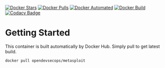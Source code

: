 [![Docker Stars](https://img.shields.io/docker/stars/opendevsecops/metasploit.svg)](https://hub.docker.com/r/opendevsecops/metasploit/)
[![Docker Pulls](https://img.shields.io/docker/pulls/opendevsecops/metasploit.svg)](https://hub.docker.com/r/opendevsecops/metasploit/)
[![Docker Automated](https://img.shields.io/docker/automated/opendevsecops/metasploit.svg)](https://hub.docker.com/r/opendevsecops/metasploit/)
[![Docker Build](https://img.shields.io/docker/build/opendevsecops/metasploit.svg)](https://hub.docker.com/r/opendevsecops/metasploit/)
[![Codacy Badge](https://api.codacy.com/project/badge/Grade/068abd289f10485280c3159bda321bb0)](https://www.codacy.com/app/OpenDevSecOps/docker-metasploit?utm_source=github.com&amp;utm_medium=referral&amp;utm_content=opendevsecops/docker-metasploit&amp;utm_campaign=Badge_Grade)

# Getting Started

This container is built automatically by Docker Hub. Simply pull to get latest build.

```sh
docker pull opendevsecops/metasploit
```
